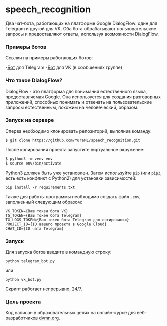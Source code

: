 # speech_recognition
 
Два чат-бота, работающих на платформе Google DialogFlow: один для Telegram и другой для VK. Оба бота обрабатывают пользовательские запросы и предоставляют ответы, используя возможности DialogFlow.


### Примеры ботов

Cсылки на примеры работающих ботов:

-[Бот](https://t.me/speechrecon_bot) для Telegram
-[Бот](https://vk.com/public221134484) для VK (в сообщениях группе)


### Что такое DialogFlow?

DialogFlow - это платформа для понимания естественного языка, предоставляемая Google. Она используется для создания разговорных приложений, способных понимать и отвечать на пользовательские запросы естественным, похожим на человеческий, образом.

### Запуск на сервере

Сперва необходимо клонировать репозиторий, выполнив команду:
```shell
$ git clone https://github.com/YuraML/speech_recognition.git
```
После копирования проекта запустите виртуальное окружение:

```shell
$ python3 -m venv env
$ source env/bin/activate
```

Python3 должен быть уже установлен. 
Затем используйте `pip` (или `pip3`, есть есть конфликт с Python2) для установки зависимостей:
```
pip install -r requirements.txt
```

Также для работы программы необходимо создать файл `.env`, заполненный следующим образом:

```
VK_TOKEN={Ваш токен бота VK}
TG_TOKEN={Ваш токен бота Telegram}
TG_LOGS_TOKEN={Ваш токен бота Telegram для логирования}
PROJECT_ID={ID вашего проекта в Google Cloud}
CHAT_ID={ID чата Telegram}
```

### Запуск

Для запуска ботов введите в командную строку:

```console
python telegram_bot.py
```
или
```console
python vk_bot.py
```

Скрипт работает непрерывно, 24/7.


### Цель проекта

Код написан в образовательных целях на онлайн-курсе для веб-разработчиков [dvmn.org](https://dvmn.org/).
